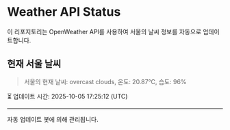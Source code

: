 
# Weather API Status

이 리포지토리는 OpenWeather API를 사용하여 서울의 날씨 정보를 자동으로 업데이트합니다.

## 현재 서울 날씨
> 서울의 현재 날씨: overcast clouds, 온도: 20.87°C, 습도: 96%

⏳ 업데이트 시간: 2025-10-05 17:25:12 (UTC)

---
자동 업데이트 봇에 의해 관리됩니다.
